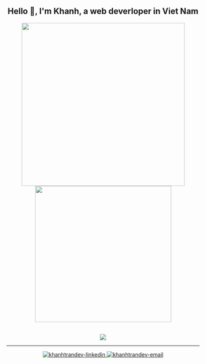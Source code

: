 <h2 align="center">Hello 👋, I'm Khanh, a web deverloper in Viet Nam</h2>
<div align="center">
    <a href="#" title="katinbox">
        <img width="425" src="https://github-readme-stats.vercel.app/api?username=katinbox&show_icons=true&theme=rose_pine&hide_border=true" />
    </a>
    <a href="#" title="katinbox">
        <img width="355" src="https://github-readme-stats.vercel.app/api/top-langs/?username=katinbox&hide=c%23&theme=rose_pine&langs_count=8&layout=compact&hide_border=true" />
    </a>
</div>
<br />
<p align="center">
    <img src="https://skillicons.dev/icons?i=js,typescript,html,css,react,redux,sass,nodejs,express,tailwindcss,neovim,wordpress,docker,git,mongodb" />
</p>

<hr />
<div align="center">
  <a href="https://www.linkedin.com/in/khanhtrandev" target="blank">
    <img src="https://img.icons8.com/bubbles/100/000000/linkedin.png" alt="khanhtrandev-linkedin" />
  </a>
  <a href="mailto:khanhtran28.work@gmail.com" target="top">
    <img src="https://img.icons8.com/bubbles/100/000000/apple-mail.png" alt="khanhtrandev-email" />
  </a>
</div>
